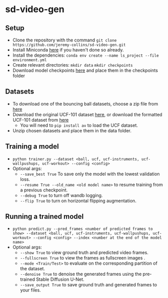 # sd-video-gen

## Setup
- Clone the repository with the command `git clone https://github.com/jeremy-collins/sd-video-gen.git`
- Install Miniconda [here](https://docs.conda.io/en/latest/miniconda.html) if you haven't done so already.
- Install the dependencies: `conda env create --name ls_project --file environment.yml`
- Create relevant directories: `mkdir data` `mkdir checkpoints`
- Download model checkpoints [here](https://gtvault-my.sharepoint.com/:f:/g/personal/sganesh68_gatech_edu/Esz3KxV2S5RHnlD1hizh8X4B7RuEE3CI49nyavdfzPpgTA?e=rYPomk) and place them in the checkpoints folder

## Datasets
- To download one of the bouncing ball datasets, choose a zip file from [here](https://gtvault-my.sharepoint.com/:f:/g/personal/sganesh68_gatech_edu/ElJN29JY6d9PpxFIqu1IY5IB9nUG4-baHhX8_m6dBW58_w?e=CoByo5)
- Download the original UCF-101 dataset [here](https://www.crcv.ucf.edu/data/UCF101/UCF101.rar), or download the formatted UCF-101 dataset from [here](https://google.com)
  - You will need to `pip install av` to load the UCF dataset.
- Unzip chosen datasets and place them in the data folder.

## Training a model
- `python trainer.py --dataset <ball, ucf, ucf-instruments, ucf-wallpushups, ucf-workout> --config <config>`
- Optional args:
  - `--save_best True` To save only the model with the lowest validation loss.
  - `--resume True --old_name <old model name>` to resume training from a previous checkpoint.
  - `--debug True` to turn off wandb logging.
  - `--flip True` to turn on horizontal flipping augmentation.
## Running a trained model
- `python predict.py --pred_frames <number of predicted frames to show> --dataset <ball, ucf, ucf-instruments, ucf-wallpushups, ucf-workout> --config <config> --index <number at the end of the model name>`
- Optional args:
  - `--show True` to view ground truth and predicted video frames.
  - `--fullscreen True` to view the frames as fullscreen images .
  - `--mode <Train/Test>` to evaluate on the corresponding partition of the dataset.
  - `--denoise True` to denoise the generated frames using the pre-trained Stable Diffusion U-Net.
  - `--save_output True` to save ground truth and generated frames to your files.
  
